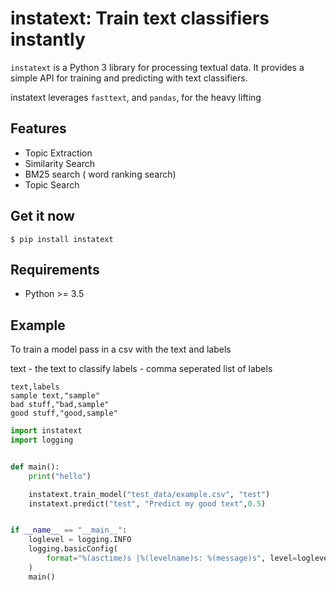 instatext: Train text classifiers instantly
====================================


`instatext` is a Python 3 library for processing textual data. It provides a simple API for training and predicting with text classifiers.




instatext leverages  `fasttext`, and `pandas`, for the heavy lifting

Features
--------

- Topic Extraction
- Similarity Search
- BM25 search ( word ranking search)
- Topic Search

Get it now
----------
    $ pip install instatext 

Requirements
------------

- Python  >= 3.5

Example
--------
To train a model pass in a csv with the text and labels

text - the text to classify
labels - comma seperated list of labels

```
text,labels
sample text,"sample"
bad stuff,"bad,sample"
good stuff,"good,sample"
```



```python
import instatext
import logging


def main():
    print("hello")

    instatext.train_model("test_data/example.csv", "test")
    instatext.predict("test", "Predict my good text",0.5)


if __name__ == "__main__":
    loglevel = logging.INFO
    logging.basicConfig(
        format="%(asctime)s |%(levelname)s: %(message)s", level=loglevel
    )
    main()
```
